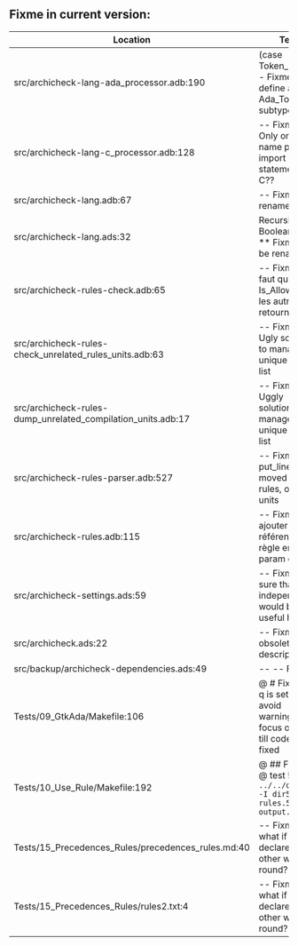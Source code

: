 Fixme in current version:
-------------------------

Location | Text
---------|-----
src/archicheck-lang-ada_processor.adb:190|           (case Token_ID is -- Fixme: define an Ada_Token subtype
src/archicheck-lang-c_processor.adb:128|                     -- Fixme: Only one unit name per import statement in C??
src/archicheck-lang.adb:67|            -- Fixme: rename Print
src/archicheck-lang.ads:32|                           Recursive : in Boolean); --** Fixme: to be renamed
src/archicheck-rules-check.adb:65|               -- Fixme: il faut que Is_Allowed et les autres retourne un
src/archicheck-rules-check_unrelated_rules_units.adb:63|   -- Fixme: Ugly solution to manage a unique item list
src/archicheck-rules-dump_unrelated_compilation_units.adb:17|   -- Fixme: Uggly solution to manage a unique item list
src/archicheck-rules-parser.adb:527|         -- Fixme: put_line to be moved in rules, or in units
src/archicheck-rules.adb:115|      -- Fixme: ajouter une référence à la règle en param out
src/archicheck-settings.ads:59|   -- Fixme: Not sure that case independence would be useful here
src/archicheck.ads:22|-- Fixme: obsolete description!
src/backup/archicheck-dependencies.ads:49|--        -- Fixme:
Tests/09_GtkAda/Makefile:106|	@ # Fixme: -q is set to avoid warnings and focus on error till code is fixed
Tests/10_Use_Rule/Makefile:192|	@ ## Fixme: @ test ! `../../obj/acc -I dir5 rules.5b > output.5b`
Tests/15_Precedences_Rules/precedences_rules.md:40|-- Fixme: and what if declared the other way round?
Tests/15_Precedences_Rules/rules2.txt:4|-- Fixme: and what if declared the other way round?
